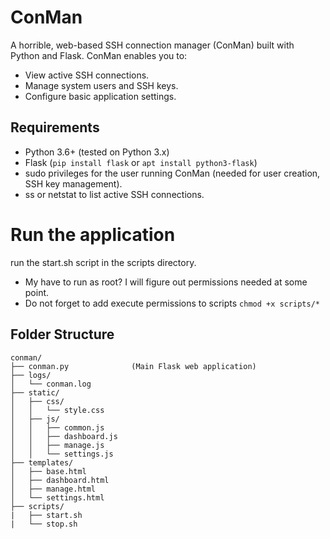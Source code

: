 # ConMan

A horrible, web-based SSH connection manager (ConMan) built with Python and Flask. ConMan enables you to:
- View active SSH connections.
- Manage system users and SSH keys.
- Configure basic application settings.

## Requirements
- Python 3.6+ (tested on Python 3.x)
- Flask (`pip install flask` or `apt install python3-flask`)
- sudo privileges for the user running ConMan (needed for user creation, SSH key management).
- ss or netstat to list active SSH connections.

# Run the application
run the start.sh script in the scripts directory.
- My have to run as root? I will figure out permissions needed at some point.
- Do not forget to add execute permissions to scripts `chmod +x scripts/*`

## Folder Structure
```
conman/
├── conman.py              (Main Flask web application)
├── logs/
│   └── conman.log
├── static/
│   ├── css/
│   │   └── style.css
│   ├── js/
│   │   ├── common.js
│   │   ├── dashboard.js
│   │   ├── manage.js
│   │   └── settings.js
├── templates/
│   ├── base.html
│   ├── dashboard.html
│   ├── manage.html
│   └── settings.html
├── scripts/
|   ├── start.sh
|   └── stop.sh
```


